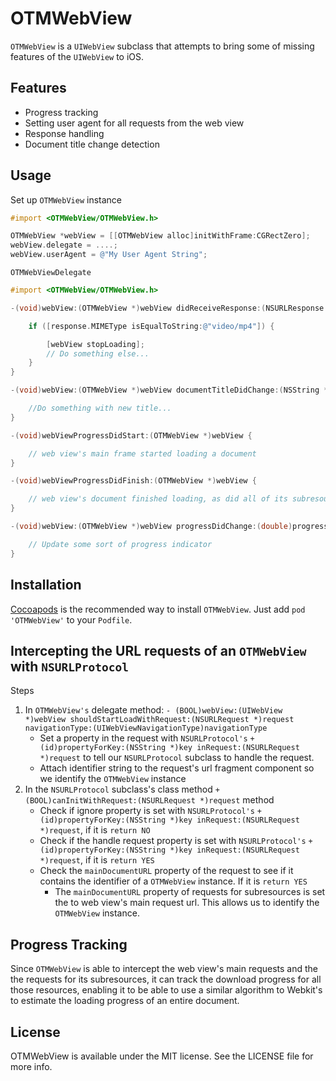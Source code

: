 # OTMWebView

`OTMWebView` is a `UIWebView` subclass that attempts to bring some of missing features of the `UIWebView` to iOS.

## Features
- Progress tracking
- Setting user agent for all requests from the web view
- Response handling
- Document title change detection

## Usage
Set up `OTMWebView` instance

```objective-c
#import <OTMWebView/OTMWebView.h>

OTMWebView *webView = [[OTMWebView alloc]initWithFrame:CGRectZero];
webView.delegate = ....;
webView.userAgent = @"My User Agent String";

```
`OTMWebViewDelegate`
```objective-c
#import <OTMWebView/OTMWebView.h>

-(void)webView:(OTMWebView *)webView didReceiveResponse:(NSURLResponse *)response forRequest:(NSURLRequest *)request {

	if ([response.MIMEType isEqualToString:@"video/mp4"]) {

		[webView stopLoading];
		// Do something else...
	}
}

-(void)webView:(OTMWebView *)webView documentTitleDidChange:(NSString *)title {

	//Do something with new title...
}

-(void)webViewProgressDidStart:(OTMWebView *)webView {

	// web view's main frame started loading a document
}

-(void)webViewProgressDidFinish:(OTMWebView *)webView {

	// web view's document finished loading, as did all of its subresources
}

-(void)webView:(OTMWebView *)webView progressDidChange:(double)progress {

	// Update some sort of progress indicator
}
```
## Installation
[Cocoapods](http://cocoapods.org) is the recommended way to install `OTMWebView`. Just add `pod 'OTMWebView'` to your `Podfile`.

## Intercepting the URL requests of an `OTMWebView` with `NSURLProtocol`

Steps

1. In `OTMWebView's` delegate method: `- (BOOL)webView:(UIWebView *)webView shouldStartLoadWithRequest:(NSURLRequest *)request navigationType:(UIWebViewNavigationType)navigationType`
	- Set a property in the request with `NSURLProtocol's` `+ (id)propertyForKey:(NSString *)key inRequest:(NSURLRequest *)request` to tell our `NSURLProtocol` subclass to handle the request.
	- Attach identifier string to the request's url fragment component so we identify the `OTMWebView` instance
2. In the `NSURLProtocol` subclass's class method `+ (BOOL)canInitWithRequest:(NSURLRequest *)request` method
	- Check if ignore property is set with `NSURLProtocol's` `+ (id)propertyForKey:(NSString *)key inRequest:(NSURLRequest *)request`, if it is `return NO`
	- Check if the handle request property is set with `NSURLProtocol's` `+ (id)propertyForKey:(NSString *)key inRequest:(NSURLRequest *)request`, if it is `return YES`
	- Check the `mainDocumentURL` property of the request to see if it contains the identifier of a `OTMWebView` instance. If it is `return YES`
		- The `mainDocumentURL` property of requests for subresources is set the to web view's main request url. This allows us to identify the `OTMWebView` instance.

## Progress Tracking

Since `OTMWebView` is able to intercept the web view's main requests and the the requests for its subresources, it can track the download progress for all those resources, enabling it to be able to use a similar algorithm to Webkit's to estimate the loading progress of an entire document.

## License

OTMWebView is available under the MIT license. See the LICENSE file for more info.
